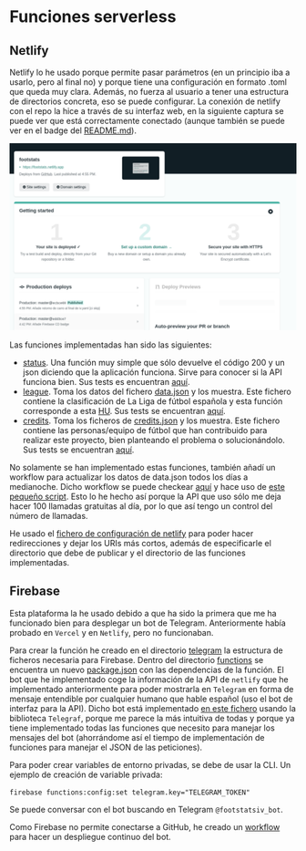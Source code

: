 # Funciones serverless

## Netlify

Netlify lo he usado porque permite pasar parámetros (en un principio iba a usarlo, pero al final no) y porque tiene una configuración en formato .toml que queda muy clara. Además, no fuerza al usuario a tener una estructura de directorios concreta, eso se puede configurar. La conexión de netlify con el repo la hice a través de su interfaz web, en la siguiente captura se puede ver que está correctamente conectado (aunque también se puede ver en el badge del [README.md](https://github.com/ManuelJNunez/footStats#readme)).

![](img/serverless/netlify.png)

Las funciones implementadas han sido las siguientes:
- [status](https://github.com/ManuelJNunez/footStats/blob/master/functions/status.js). Una función muy simple que sólo devuelve el código 200 y un json diciendo que la aplicación funciona. Sirve para conocer si la API funciona bien. Sus tests es encuentran [aquí](https://github.com/ManuelJNunez/footStats/blob/master/tests/status.test.ts).
- [league](https://github.com/ManuelJNunez/footStats/blob/master/functions/league.js). Toma los datos del fichero [data.json](https://github.com/ManuelJNunez/footStats/blob/master/functions/data.json) y los muestra. Este fichero contiene la clasificación de La Liga de fútbol española y esta función corresponde a esta [HU](https://github.com/ManuelJNunez/footStats/issues/67).  Sus tests se encuentran [aquí](https://github.com/ManuelJNunez/footStats/blob/master/tests/league.test.ts).
- [credits](https://github.com/ManuelJNunez/footStats/blob/master/functions/credits.js). Toma los ficheros de [credits.json](https://github.com/ManuelJNunez/footStats/blob/master/functions/credits.js) y los muestra. Este fichero contiene las personas/equipo de fútbol que han contribuido para realizar este proyecto, bien planteando el problema o solucionándolo. Sus tests se encuentran [aquí](https://github.com/ManuelJNunez/footStats/blob/master/tests/credits.test.ts).

No solamente se han implementado estas funciones, también añadí un workflow para actualizar los datos de data.json todos los días a medianoche. Dicho workflow se puede checkear [aquí](https://github.com/ManuelJNunez/footStats/blob/master/.github/workflows/updatedata.yml) y hace uso de [este pequeño script](https://github.com/ManuelJNunez/footStats/blob/master/.github/workflows/get-data.sh). Esto lo he hecho así porque la API que uso sólo me deja hacer 100 llamadas gratuitas al día, por lo que así tengo un control del número de llamadas.

He usado el [fichero de configuración de netlify](https://github.com/ManuelJNunez/footStats/blob/master/netlify.toml) para poder hacer redirecciones y dejar los URIs más cortos, además de especificarle el directorio que debe de publicar y el directorio de las funciones implementadas.

## Firebase

Esta plataforma la he usado debido a que ha sido la primera que me ha funcionado bien para desplegar un bot de Telegram. Anteriormente había probado en `Vercel` y en `Netlify`, pero no funcionaban.

Para crear la función he creado en el directorio [telegram](https://github.com/ManuelJNunez/footStats/tree/master/telegram) la estructura de ficheros necesaria para Firebase. Dentro del directorio [functions](https://github.com/ManuelJNunez/footStats/tree/master/telegram/functions) se encuentra un nuevo [package.json](https://github.com/ManuelJNunez/footStats/blob/master/telegram/functions/package.json) con las dependencias de la función. El bot que he implementado coge la información de la API de `netlify` que he implementado anteriormente para poder mostrarla en `Telegram` en forma de mensaje entendible por cualquier humano que hable español (uso el bot de interfaz para la API). Dicho bot está implementado [en este fichero](https://github.com/ManuelJNunez/footStats/blob/master/telegram/functions/index.js) usando la biblioteca `Telegraf`, porque me parece la más intuitiva de todas y porque ya tiene implementado todas las funciones que necesito para manejar los mensajes del bot (ahorrándome así el tiempo de implementación de funciones para manejar el JSON de las peticiones).

Para poder crear variables de entorno privadas, se debe de usar la CLI. Un ejemplo de creación de variable privada:

    firebase functions:config:set telegram.key="TELEGRAM_TOKEN"

Se puede conversar con el bot buscando en Telegram `@footstatsiv_bot`.

Como Firebase no permite conectarse a GitHub, he creado un [workflow](https://github.com/ManuelJNunez/footStats/blob/master/.github/workflows/firebase.yml) para hacer un despliegue continuo del bot.
